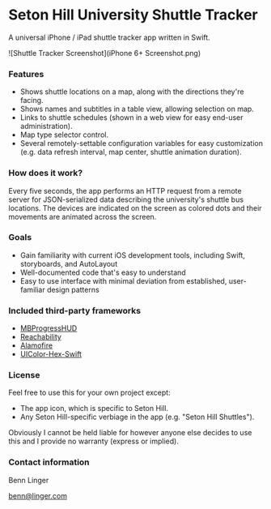 # Seton Hill University Shuttle Tracker #

A universal iPhone / iPad shuttle tracker app written in Swift.

![Shuttle Tracker Screenshot](iPhone 6+ Screenshot.png)

### Features ###
* Shows shuttle locations on a map, along with the directions they're facing.
* Shows names and subtitles in a table view, allowing selection on map.
* Links to shuttle schedules (shown in a web view for easy end-user administration).
* Map type selector control.
* Several remotely-settable configuration variables for easy customization (e.g. data refresh interval, map center, shuttle animation duration).

### How does it work? ###
Every five seconds, the app performs an HTTP request from a remote server for JSON-serialized data describing the university's shuttle bus locations. The devices are indicated on the screen as colored dots and their movements are animated across the screen.

### Goals ###

* Gain familiarity with current iOS development tools, including Swift, storyboards, and AutoLayout
* Well-documented code that's easy to understand
* Easy to use interface with minimal deviation from established, user-familiar design patterns

### Included third-party frameworks ###

* [MBProgressHUD](https://github.com/jdg/MBProgressHUD)
* [Reachability](https://github.com/tonymillion/Reachability)
* [Alamofire](https://github.com/Alamofire/Alamofire)
* [UIColor-Hex-Swift](https://github.com/yeahdongcn/UIColor-Hex-Swift)

### License ###

Feel free to use this for your own project except:

* The app icon, which is specific to Seton Hill.
* Any Seton Hill-specific verbiage in the app (e.g. "Seton Hill Shuttles").

Obviously I cannot be held liable for however anyone else decides to use this and I provide no warranty (express or implied).

### Contact information ###

Benn Linger

benn@linger.com
